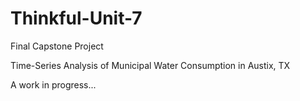# Thinkful-Unit-7
Final Capstone Project

Time-Series Analysis of Municipal Water Consumption in Austix, TX

A work in progress...
